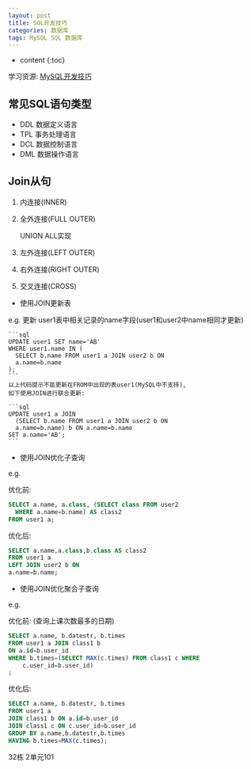 ```yaml
---
layout: post
title: SQL开发技巧
categories: 数据库
tags: MySQL SQL 数据库
---
```


* content
{:toc}



学习资源: [MySQL开发技巧](http://www.imooc.com/learn/398)

## 常见SQL语句类型

* DDL 数据定义语言
* TPL 事务处理语言
* DCL 数据控制语言
* DML 数据操作语言

## Join从句

1. 内连接(INNER)
2. 全外连接(FULL OUTER)

    UNION ALL实现

3. 左外连接(LEFT OUTER)
4. 右外连接(RIGHT OUTER)
5. 交叉连接(CROSS)

* 使用JOIN更新表

e.g. 更新 user1表中相关记录的name字段(user1和user2中name相同才更新)

    ```sql
    UPDATE user1 SET name='AB'
    WHERE user1.name IN (
      SELECT b.name FROM user1 a JOIN user2 b ON
      a.name=b.name
    );
    ```
    以上代码提示不能更新在FROM中出现的表user1(MySQL中不支持),
    如下使用JOIN进行联合更新:

    ```sql
    UPDATE user1 a JOIN
      (SELECT b.name FROM user1 a JOIN user2 b ON
      a.name=b.name) b ON a.name=b.name
    SET a.name='AB';
    ```

* 使用JOIN优化子查询

e.g.

优化前:

  ```sql
  SELECT a.name, a.class, (SELECT class FROM user2
    WHERE a.name=b.name) AS class2
  FROM user1 a;
  ```

优化后:

  ```sql
  SELECT a.name,a.class,b.class AS class2
  FROM user1 a
  LEFT JOIN user2 b ON
  a.name=b.name;
  ```

* 使用JOIN优化聚合子查询

e.g.

优化前: (查询上课次数最多的日期)

  ```sql
  SELECT a.name, b.datestr, b.times
  FROM user1 a JOIN class1 b
  ON a.id=b.user_id
  WHERE b.times=(SELECT MAX(c.times) FROM class1 c WHERE
      c.user_id=b.user_id)
  ;
  ```

优化后:

  ```sql
  SELECT a.name, b.datestr, b.times
  FROM user1 a
  JOIN class1 b ON a.id=b.user_id
  JOIN class1 c ON c.user_id=b.user_id
  GROUP BY a.name,b.datestr,b.times
  HAVING b.times=MAX(c.times);
  ```

32栋 2单元101
